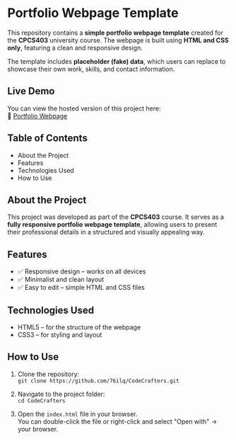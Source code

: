 # **Portfolio Webpage Template**

This repository contains a **simple portfolio webpage template** created for the **CPCS403** university course. The webpage is built using **HTML and CSS only**, featuring a clean and responsive design.

The template includes **placeholder (fake) data**, which users can replace to showcase their own work, skills, and contact information.

## **Live Demo**
You can view the hosted version of this project here:  
🔗 [Portfolio Webpage](https://76ilq.github.io/CodeCrafters/)

## **Table of Contents**
- About the Project  
- Features  
- Technologies Used  
- How to Use  

## **About the Project**
This project was developed as part of the **CPCS403** course. It serves as a **fully responsive portfolio webpage template**, allowing users to present their professional details in a structured and visually appealing way.

## **Features**
- ✅ Responsive design – works on all devices  
- ✅ Minimalist and clean layout  
- ✅ Easy to edit – simple HTML and CSS files  

## **Technologies Used**
- HTML5 – for the structure of the webpage  
- CSS3 – for styling and layout

## **How to Use**
1. Clone the repository:  
   `git clone https://github.com/76ilq/CodeCrafters.git`

2. Navigate to the project folder:  
   `cd CodeCrafters`

3. Open the `index.html` file in your browser.  
   You can double-click the file or right-click and select "Open with" → your browser.
